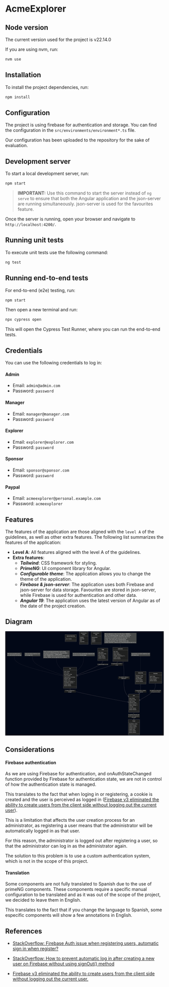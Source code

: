 # AcmeExplorer

## Node version

The current version used for the project is v22.14.0

If you are using nvm, run:

```bash
nvm use
```

## Installation
To install the project dependencies, run:

```bash
npm install
```

## Configuration

The project is using firebase for authentication and storage. You can find the configuration in the `src/environments/environment*.ts` file.

Our configuration has been uploaded to the repository for the sake of evaluation.

## Development server

To start a local development server, run:

```bash
npm start
```

> **IMPORTANT:** 
Use this command to start the server instead of `ng serve` to ensure that both the Angular application and the json-server are running simultaneously. json-server is used for the favourites feature.

Once the server is running, open your browser and navigate to `http://localhost:4200/`.

## Running unit tests

To execute unit tests use the following command:

```bash
ng test
```

## Running end-to-end tests

For end-to-end (e2e) testing, run:

```bash
npm start
```

Then open a new terminal and run:

```bash
npx cypress open
```

This will open the Cypress Test Runner, where you can run the end-to-end tests.

## Credentials

You can use the following credentials to log in:

#### Admin
- Email: `admin@admin.com`
- Password: `password`

#### Manager
- Email: `manager@manager.com`
- Password: `password`

#### Explorer
- Email: `explorer@explorer.com`
- Password: `password`

#### Sponsor
- Email: `sponsor@sponsor.com`
- Password: `password`

#### Paypal
- Email: `acmeexplorer@personal.example.com`
- Password: `acmeexplorer`

## Features

The features of the application are those aligned with the `level A` of the guidelines, as well as other extra features. The following list summarizes the features of the application:
- **Level A**: All features aligned with the level A of the guidelines.
- **Extra features**: 
  - ***Tailwind***: CSS framework for styling.
  - ***PrimeNG***: UI component library for Angular.
  - ***Configurable theme***: The application allows you to change the theme of the application.
  - ***Firebase & json-server***: The application uses both Firebase and json-server for data storage. Favourites are stored in json-server, while Firebase is used for authentication and other data.
  - ***Angular 19***: The application uses the latest version of Angular as of the date of the project creation.

## Diagram
![Diagram](./diagram.png)

## Considerations

#### Firebase authentication

As we are using Firebase for authentication, and onAuthStateChanged function provided by Firebase for authentication state, we are not in control of how the authentication state is managed.

This translates to the fact that when loging in or registering, a cookie is created and the user is perceived as logged in ([Firebase v3 eliminated the ability to create users from the client side without logging out the current user](https://groups.google.com/g/firebase-talk/c/zYatdVy1QfU/m/b-qI7iWeAAAJ)).

This is a limitation that affects the user creation process for an administrator, as registering a user means that the administrator will be automatically logged in as that user.

For this reason, the administrator is logged out after registering a user, so that the administrator can log in as the administrator again.

The solution to this problem is to use a custom authentication system, which is not in the scope of this project.

#### Translation

Some components are not fully translated to Spanish due to the use of primeNG components. These components require a specific manual configuration to be translated and as it was out of the scope of the project, we decided to leave them in English.

This translates to the fact that if you change the language to Spanish, some especific components will show a few annotations in English.

## References
- [StackOverflow: Firebase Auth issue when registering users, automatic sign in when register?](https://stackoverflow.com/questions/68296369/firebase-auth-issue-when-registering-users-automatic-sign-in-when-register)

- [StackOverflow: How to prevent automatic log in after creating a new user on Firebase without using signOut() method](https://stackoverflow.com/questions/76818228/how-to-prevent-automatic-log-in-after-creating-a-new-user-on-firebase-without-us)

- [Firebase v3 eliminated the ability to create users from the client side without logging out the current user.](https://groups.google.com/g/firebase-talk/c/zYatdVy1QfU/m/b-qI7iWeAAAJ)